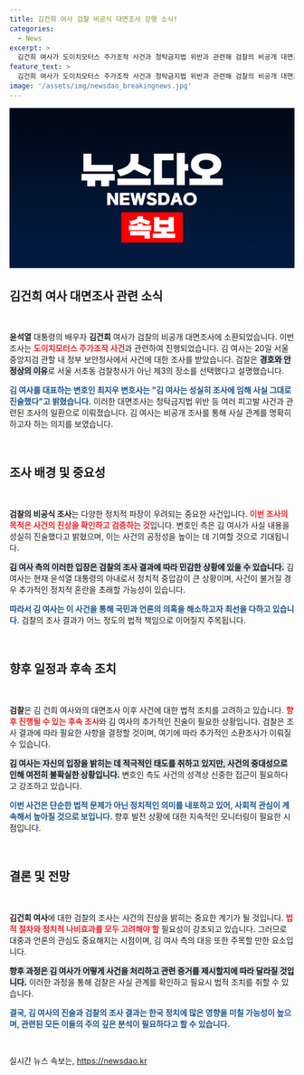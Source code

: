 ```yaml
---
title: 김건희 여사 검찰 비공식 대면조사 강행 소식!
categories:
  - News
excerpt: >
  김건희 여사가 도이치모터스 주가조작 사건과 청탁금지법 위반과 관련해 검찰의 비공개 대면조사를 받았다. 변호인은 사실 그대로 진술했다고 밝혀, 세간의 이목이 집중되고 있다.
feature_text: >
  김건희 여사가 도이치모터스 주가조작 사건과 청탁금지법 위반과 관련해 검찰의 비공개 대면조사를 받았다. 변호인은 사실 그대로 진술했다고 밝혀, 세간의 이목이 집중되고 있다.
image: '/assets/img/newsdao_breakingnews.jpg'
---
```


<p><img src="/assets/img/newsdao_breakingnews.jpg" alt="cryptoinkorea 속보" /></p>

<h2 data-ke-size="size26">김건희 여사 대면조사 관련 소식</h2>

<p data-ke-size="size16">&nbsp;</p>

<p><strong>윤석열</strong> 대통령의 배우자 <strong>김건희</strong> 여사가 검찰의 비공개 대면조사에 소환되었습니다. 이번 조사는 <b><span style="color: #ee2323;">도이치모터스 주가조작 사건</span></b>과 관련하여 진행되었습니다. 김 여사는 20일 서울중앙지검 관할 내 정부 보안청사에서 사건에 대한 조사를 받았습니다. 검찰은 <b><span style="background-color: #21538527;">경호와 안정상의 이유</span></b>로 서울 서초동 검찰청사가 아닌 제3의 장소를 선택했다고 설명했습니다. </p>

<p><b><span style="color: #1a5490;">김 여사를 대표하는 변호인 최지우 변호사는 "김 여사는 성실히 조사에 임해 사실 그대로 진술했다"고 밝혔습니다.</span></b> 이러한 대면조사는 청탁금지법 위반 등 여러 피고발 사건과 관련된 조사의 일환으로 이뤄졌습니다. 김 여사는 비공개 조사를 통해 사실 관계를 명확히 하고자 하는 의지를 보였습니다. </p>

<p data-ke-size="size16">&nbsp;</p>

<h2 data-ke-size="size26">조사 배경 및 중요성</h2>

<p data-ke-size="size16">&nbsp;</p>

<p><strong>검찰의 비공식 조사</strong>는 다양한 정치적 파장이 우려되는 중요한 사건입니다. <b><span style="color: #ee2323;">이번 조사의 목적은 사건의 진상을 확인하고 검증하는 것</span></b>입니다. 변호인 측은 김 여사가 사실 내용을 성실히 진술했다고 밝혔으며, 이는 사건의 공정성을 높이는 데 기여할 것으로 기대됩니다. </p>

<p><b><span style="background-color: #21538527;">김 여사 측의 이러한 입장은 검찰의 조사 결과에 따라 민감한 상황에 있을 수 있습니다.</span></b> 김 여사는 현재 윤석열 대통령의 아내로서 정치적 중압감이 큰 상황이며, 사건이 불거질 경우 추가적인 정치적 혼란을 초래할 가능성이 있습니다.</p>

<p><b><span style="color: #1a5490;">따라서 김 여사는 이 사건을 통해 국민과 언론의 의혹을 해소하고자 최선을 다하고 있습니다.</span></b> 검찰의 조사 결과가 어느 정도의 법적 책임으로 이어질지 주목됩니다.</p>

<p data-ke-size="size16">&nbsp;</p>

<h2 data-ke-size="size26">향후 일정과 후속 조치</h2>

<p data-ke-size="size16">&nbsp;</p>

<p><strong>검찰</strong>은 김 건희 여사와의 대면조사 이후 사건에 대한 법적 조치를 고려하고 있습니다. <b><span style="color: #ee2323;">향후 진행될 수 있는 후속 조사</span></b>와 김 여사의 추가적인 진술이 필요한 상황입니다. 검찰은 조사 결과에 따라 필요한 사항을 결정할 것이며, 여기에 따라 추가적인 소환조사가 이뤄질 수 있습니다.</p>

<p><b><span style="background-color: #21538527;">김 여사는 자신의 입장을 밝히는 데 적극적인 태도를 취하고 있지만, 사건의 중대성으로 인해 여전히 불확실한 상황입니다.</span></b> 변호인 측도 사건의 성격상 신중한 접근이 필요하다고 강조하고 있습니다. </p>

<p><b><span style="color: #1a5490;">이번 사건은 단순한 법적 문제가 아닌 정치적인 의미를 내포하고 있어, 사회적 관심이 계속해서 높아질 것으로 보입니다.</span></b> 향후 발전 상황에 대한 지속적인 모니터링이 필요한 시점입니다. </p>

<p data-ke-size="size16">&nbsp;</p>

<h2 data-ke-size="size26">결론 및 전망</h2>

<p data-ke-size="size16">&nbsp;</p>

<p><strong>김건희 여사</strong>에 대한 검찰의 조사는 사건의 진상을 밝히는 중요한 계기가 될 것입니다. <b><span style="color: #ee2323;">법적 절차와 정치적 나비효과를 모두 고려해야 할</span></b> 필요성이 강조되고 있습니다. 그러므로 대중과 언론의 관심도 중요해지는 시점이며, 김 여사 측의 대응 또한 주목할 만한 요소입니다. </p>

<p><b><span style="background-color: #21538527;">향후 과정은 김 여사가 어떻게 사건을 처리하고 관련 증거를 제시할지에 따라 달라질 것입니다.</span></b> 이러한 과정을 통해 검찰은 사실 관계를 확인하고 필요시 법적 조치를 취할 수 있습니다.</p>

<p><b><span style="color: #1a5490;">결국, 김 여사의 진술과 검찰의 조사 결과는 한국 정치에 많은 영향을 미칠 가능성이 높으며, 관련된 모든 이들의 주의 깊은 분석이 필요하다고 할 수 있습니다.</span></b> </p>

<p data-ke-size="size16">&nbsp;</p>
실시간 뉴스 속보는, <a href="https://newsdao.kr" rel="dofollow">https://newsdao.kr</a>


